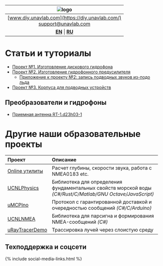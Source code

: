 | ![logo](https://ucnl.github.io/documentation/sm_logo.png) |
| :---: |
| [www.diy.unavlab.com](https://diy.unavlab.com/) <br/> [support@unavlab.com](mailto:support@unavlab.com) |
| [**EN**](README.md) \| [**RU**](README_RU.md) |

# Статьи и туториалы

- [Проект №1. Изготовление дискового гидрофона](/projects/disk_hydrophone/README_RU.md)
- [Проект №2. Изготовление гидрофонного предусилителя](/projects/preamplifier_for_hydrophone/README_RU.md)
  - [Приложение к проекту №2: запись подводных звуков из-подо льда](/projects/recordings_under_ice/README_RU.md)
- [Проект №3. Корпуса для подводных устройств](/projects/underwater_housings/README_RU.md)


## Преобразователи и гидрофоны
* [Приемная антенна RT-1.d23h03-1](/products/Transducers/RT_1_d23h03_1_ru.md)

# Другие наши образовательные проекты

| Проект | Описание |
| :--- | :--- |
| [Online утилиты](https://docs.unavlab.com/online_utilities_ru.html) | Расчет глубины, скорости звука, работа с NMEA0183 etc. |
| [UCNLPhysics](https://github.com/ucnl/UCNLPhysics) | Библиотека для определения фундаментальных свойств морской воды *(C#/Rust/C/Matlab/GNU Octave/JavaScript)* |
| [uMCPIno](https://github.com/AlekUnderwater/uMCPIno) | Протокол с гарантированной доставкой и очередностью сообщений *(C#/C/Arduino)* |
| [UCNLNMEA](https://github.com/ucnl/UCNLNMEA) | Библиотека для парсигна и формирования NMEA-сообщений *(C#)* |
| [uRayTracerDemo](https://github.com/ucnl/uRayTracerDemo) | Трассировка лучей через слоистую среду |

## Техподдержка и соцсети
{% include social-media-links.html %}
